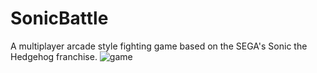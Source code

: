 # SonicBattle
A multiplayer arcade style fighting game based on the SEGA's Sonic the Hedgehog franchise.
![game](http://www.dylanshine.com/static/img/portfolio/sonic.png)

